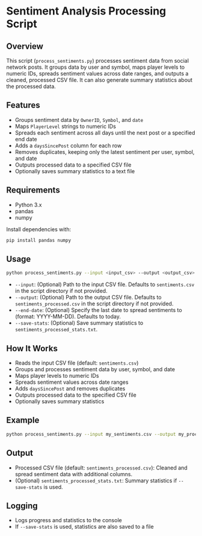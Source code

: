 # Sentiment Analysis Processing Script

## Overview
This script (`process_sentiments.py`) processes sentiment data from social network posts. It groups data by user and symbol, maps player levels to numeric IDs, spreads sentiment values across date ranges, and outputs a cleaned, processed CSV file. It can also generate summary statistics about the processed data.

## Features
- Groups sentiment data by `OwnerID`, `Symbol`, and `date`
- Maps `PlayerLevel` strings to numeric IDs
- Spreads each sentiment across all days until the next post or a specified end date
- Adds a `daysSincePost` column for each row
- Removes duplicates, keeping only the latest sentiment per user, symbol, and date
- Outputs processed data to a specified CSV file
- Optionally saves summary statistics to a text file

## Requirements
- Python 3.x
- pandas
- numpy

Install dependencies with:
```sh
pip install pandas numpy
```

## Usage
```sh
python process_sentiments.py --input <input_csv> --output <output_csv> [--end-date YYYY-MM-DD] [--save-stats]
```
- `--input`: (Optional) Path to the input CSV file. Defaults to `sentiments.csv` in the script directory if not provided.
- `--output`: (Optional) Path to the output CSV file. Defaults to `sentiments_processed.csv` in the script directory if not provided.
- `--end-date`: (Optional) Specify the last date to spread sentiments to (format: YYYY-MM-DD). Defaults to today.
- `--save-stats`: (Optional) Save summary statistics to `sentiments_processed_stats.txt`.

## How It Works
- Reads the input CSV file (default: `sentiments.csv`)
- Groups and processes sentiment data by user, symbol, and date
- Maps player levels to numeric IDs
- Spreads sentiment values across date ranges
- Adds `daysSincePost` and removes duplicates
- Outputs processed data to the specified CSV file
- Optionally saves summary statistics

## Example
```sh
python process_sentiments.py --input my_sentiments.csv --output my_processed.csv --end-date 2025-06-15 --save-stats
```

## Output
- Processed CSV file (default: `sentiments_processed.csv`): Cleaned and spread sentiment data with additional columns.
- (Optional) `sentiments_processed_stats.txt`: Summary statistics if `--save-stats` is used.

## Logging
- Logs progress and statistics to the console
- If `--save-stats` is used, statistics are also saved to a file
